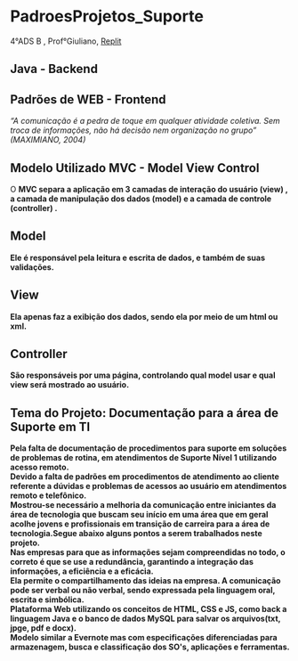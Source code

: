 # PadroesProjetos_Suporte

4°ADS B , Prof°Giuliano, 
<a href="https://repl.it/@RobertaAb/SuportedocumentacaoSEC">Replit</a>
## Java - Backend
## Padrões de WEB - Frontend

  <i>“A comunicação é a pedra de toque em qualquer atividade coletiva. Sem troca de informações, não há decisão nem organização no grupo” (MAXIMIANO, 2004)</i>


## Modelo Utilizado MVC - Model View Control

O <strong> MVC </srong> separa a aplicação em 3 camadas de interação do usuário <strong> (view) </strong>, a camada de manipulação dos dados <strong>(model)</strong> e a camada de controle <strong> (controller) </strong>.

## Model 
Ele é responsável pela leitura e escrita de dados, e também de suas validações.

## View
Ela apenas faz a  exibição dos dados, sendo ela por meio de um html ou xml.

## Controller
São responsáveis por uma página, controlando qual model usar e qual view será mostrado ao usuário.

## Tema do Projeto: Documentação para a área de Suporte em TI

Pela falta de documentação de procedimentos para suporte em soluções de problemas de rotina, em atendimentos de Suporte Nível 1 utilizando acesso remoto.<br>
Devido a falta de padrões em procedimentos de atendimento ao cliente referente a dúvidas e problemas de acessos ao usuário em atendimentos remoto e telefônico.<br>
Mostrou-se necessário a melhoria da comunicação entre iniciantes  da área de tecnologia que buscam seu início em uma área que em geral acolhe jovens e profissionais  em transição de carreira para a área de tecnologia.Segue abaixo alguns pontos a serem trabalhados neste projeto.<br>
Nas empresas para que as informações sejam compreendidas no todo, o correto é que se use a redundância, garantindo a integração das informações, a eficiência e a eficácia.<br>
Ela permite o compartilhamento das ideias na empresa. A comunicação pode ser verbal ou não verbal, sendo expressada pela linguagem oral, escrita e simbólica.<br>
Plataforma Web  utilizando os conceitos de HTML, CSS e JS, como back a linguagem Java e o banco de dados MySQL para salvar os arquivos(txt, jpge, pdf e docx).<br>
Modelo similar a Evernote mas com especificações diferenciadas para armazenagem, busca e classificação dos SO's, aplicações e ferramentas.<br>
